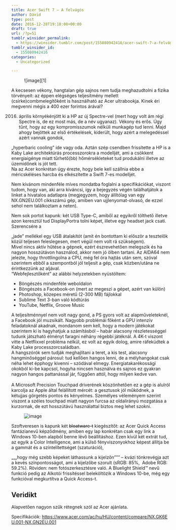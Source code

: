 ```yaml
---
title: Acer Swift 7 – A felvágós
author: Dávid
type: post
date: 2016-12-28T19:18:08+00:00
draft: true
url: /?p=51
tumblr_winsider_permalink:
  - https://winsider.tumblr.com/post/155080942416/acer-swift-7-a-felvágós
tumblr_winsider_id:
  - 155080942416
categories:
  - Uncategorized

---
```

<figure class="tmblr-full">![image][1]</figure> 

A kecsesen vékony, hangtalan gép sajnos nem tudja meghazudtolni a fizika törvényeit: az éppen elégséges teljesítmény mellett (csirke)combmelegítőként is használható az Acer ultrabookja. Kinek éri megvenni mégis a 400 ezer forintos árával?

2016. április környékénjött ki a HP az új Spectre-vel (mert hogy volt ám régi Spectre is, de ez most más, de a név ugyanaz). Vékony és erős. Úgy tűnt, hogy az egy kompromisszumok nélküli munkagép tud lenni. Majd ahogy bejöttek az első értékelések, kiderült, hogy azért a melegedéssel azért vannak gondok, 

„hyperbaric cooling” ide vagy oda. Aztán szép csendben frissítette a HP is a Kaby Lake architektúrás processzorokra a modelljét, ami a csökkent energiaigénye miatt tűrhető(bb) hőmérsékleteket tud produkálni illetve az üzemidőnek is jót tett.  
Na az Acer konkrétan úgy érezte, hogy bele kell szállnia ebbe a méricskéléses harcba és elkészítette a Swift 7-es modelljét.

Nem kívánom mindenféle míves mondatba foglalni a specifikációkat, viszont tudom, hogy van, aki arra kíváncsi, így a bejegyzés végén találhatjátok a linket a hivatalos adatlapra (megjegyzem, hogy állítólag van egy NX.GN2EU.001 cikkszámú gép, amiben van ujjlenyomat-olvasó, de ezzel sehol nem találkoztam a neten).

Nem sok portot kapunk: két USB Type-C, amiből az egyikről tölthető illetve azon keresztül tud DisplayPortra tolni képet, illetve egy headset jack csati. Szerencsére a 

„jade” mellékel egy USB átalakítót (amit én bontottam ki először a tesztelők közül teljesen feleslegesen, mert végül nem volt rá szükségem).  
Mivel nincs aktív hűtése a gépnek, ezért észrevehetően melegszik és ha nagyon hosszútávon használod, akkor nem jó ölben tartani. Az AIDA64 nem jelezte, hogy throttlingolna a CPU, még fel óra hajtás után sem, szóval szerintem ebből a szempontból jól teljesít a gép, csak közben/utána ne érintkezzünk az aljával.  
&ldquo;Webfejlesztőként&rdquo; az alábbi helyzetekben nyüstöltem: 

  * Böngészés mindenféle weboldalon
  * Böngészés a Facebook-on (mert az megeszi a gépet, azért van külön)
  * Photoshop, közepes méretű (2-300 MB) fájlokkal
  * Sublime Text 3-ban való kódtúrás
  * YouTube, Netflix, Groove Music

A teljesítménnyel nem volt nagy gond, a PS gyors volt az alapműveleteknél, a Facebook jól muzsikált. Nagyobb problémái főként a GPU intenzív feladatoknál akadnak, mondanom sem kell, hogy a modern játékokat szerintem ki is hagyhatjuk a számításból – habár alacsony részletességgel tudunk játszható élményt faragni néhány régebbi játéknál. A 4K-t viszont vitte a Netflixxel probléma nélkül, ez volt az egyik dolog, amire ráfeküdtek a Kaby Lake processzorcsaládban.  
A hangszórók sem tudják meghajlítani a teret, a kis test, alacsony hangminőséggel párosul: tud kellően hangos lenni, de a mélyhangokat csak néha lehet épphogy kivenni – szódával elmegy. Energiatakarékossági okokból ki-be kapcsol, hogyha nincsen használva és sajnos ez gyakran nagyon hangos pattanással jár, függően attól, hogy milyen kedve van.  
   
A Microsoft Precision Touchpad driverének köszönhetően ez a gép is alulról karcolja az Apple által felállított mércét: a gesztusok jól működnek, a kétujjas görgetés pontos és kényelmes. Személyes véleményem szerint viszont a széles touchpad miatt nagyon furcsa az oldalirányú mozgatása a kurzornak, de ezt hosszútávú használattal biztos meg lehet szokni.<figure class="tmblr-full">

![image][2] </figure> 

Szoftveresen is kapunk két <strike>bloatware-t</strike> kiegészítőt: az Acer Quick Access fantázianevű képződmény, amiben egy lap konkrétan csak egy link a Windows 10-ben alapból benne lévő beállításhoz. Ezen kívül két extrát tud, az egyik a Color Intelligence, ami a külső fényviszonyokhoz képest állítja be a gammát és a színtelítettséget (szaturáció), 

„„„hogy még szebb képeket láthassunk a kijelzőn””” – kvázi tönkrevégja azt a kevés színpontosságot, ami a kijelzőbe szorult (sRGB: 85%,  Adobe RGB: 59.2%). Röviden: nem fotószerkesztésre való. A Bluelight Shield™ nevű funkció pedig az Alkotói frissítéssel beleköltözik a Windows 10-be, még egy funkcióval megkurtítva a Quick Access-t.

## Veridikt

Alapvetően nagyon szűk rétegnek szól az Acer ajánlata. 

Specifikációk: <https://www.acer.com/ac/hu/HU/content/compare/NX.GK6EU.001-NX.GN2EU.001>

 [1]: https://68.media.tumblr.com/eea08d0041880f97f00df1bfe2255906/tumblr_inline_okcf14nzLr1s8ggd7_540.jpg
 [2]: https://68.media.tumblr.com/fe6543443d6b902cc9377cae7587db5a/tumblr_inline_okcgqfn7uY1s8ggd7_540.png